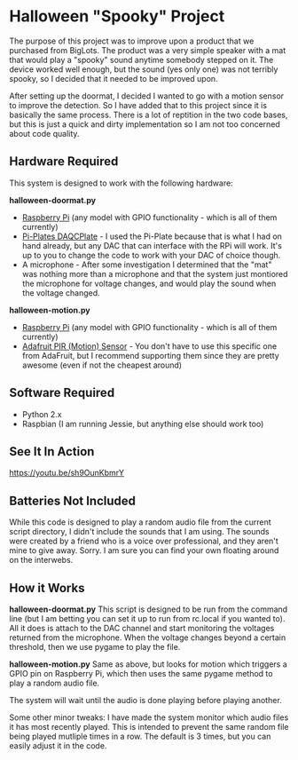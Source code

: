 Halloween "Spooky" Project
=================

The purpose of this project was to improve upon a product that we purchased from BigLots. The product was a very simple speaker with a mat that would play a "spooky" sound anytime somebody stepped on it. The device worked well enough, but the sound (yes only one) was not terribly spooky, so I decided that it needed to be improved upon.

After setting up the doormat, I decided I wanted to go with a motion sensor to improve the detection. So I have added that to this project since it is basically the same process. There is a lot of reptition in the two code bases, but this is just a quick and dirty implementation so I am not too concerned about code quality.

Hardware Required
-----------------

This system is designed to work with the following hardware:

**halloween-doormat.py**

* [Raspberry Pi](https://www.raspberrypi.org/) (any model with GPIO functionality - which is all of them currently)
* [Pi-Plates DAQCPlate](https://pi-plates.com/) - I used the Pi-Plate because that is what I had on hand already, but any DAC that can interface with the RPi will work. It's up to you to change the code to work with your DAC of choice though.
* A microphone - After some investigation I determined that the "mat" was nothing more than a microphone and that the system just montiored the microphone for voltage changes, and would play the sound when the voltage changed.

**halloween-motion.py**

* [Raspberry Pi](https://www.raspberrypi.org/) (any model with GPIO functionality - which is all of them currently)
* [Adafruit PIR (Motion) Sensor](https://www.adafruit.com/product/189) - You don't have to use this specific one from AdaFruit, but I recommend supporting them since they are pretty awesome (even if not the cheapest around)

Software Required
-----------------

* Python 2.x
* Raspbian (I am running Jessie, but anything else should work too)

See It In Action
----------------

https://youtu.be/sh9OunKbmrY


Batteries Not Included
----------------------

While this code is designed to play a random audio file from the current script directory, I didn't include the sounds that I am using. The sounds were created by a friend who is a voice over professional, and they aren't mine to give away. Sorry. I am sure you can find your own floating around on the interwebs.

How it Works
------------

**halloween-doormat.py**
This script is designed to be run from the command line (but I am betting you can set it up to run from rc.local if you wanted to). All it does is attach to the DAC channel and start monitoring the voltages returned from the microphone. When the voltage changes beyond a certain threshold, then we use pygame to play the file.

**halloween-motion.py**
Same as above, but looks for motion which triggers a GPIO pin on Raspberry Pi, which then uses the same pygame method to play a random audio file.

The system will wait until the audio is done playing before playing another.

Some other minor tweaks: I have made the system monitor which audio files it has most recently played. This is intended to prevent the same random file being played mutliple times in a row. The default is 3 times, but you can easily adjust it in the code.
